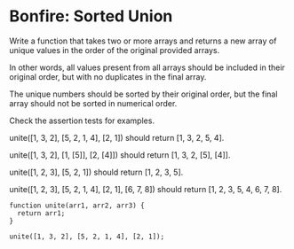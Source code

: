 # Bonfire: Sorted Union

Write a function that takes two or more arrays and returns a new array of unique values in the order of the original provided arrays.

In other words, all values present from all arrays should be included in their original order, but with no duplicates in the final array.

The unique numbers should be sorted by their original order, but the final array should not be sorted in numerical order.

Check the assertion tests for examples.

unite([1, 3, 2], [5, 2, 1, 4], [2, 1]) should return [1, 3, 2, 5, 4].

unite([1, 3, 2], [1, [5]], [2, [4]]) should return [1, 3, 2, [5], [4]].

unite([1, 2, 3], [5, 2, 1]) should return [1, 2, 3, 5].

unite([1, 2, 3], [5, 2, 1, 4], [2, 1], [6, 7, 8]) should return [1, 2, 3, 5, 4, 6, 7, 8].

```
function unite(arr1, arr2, arr3) {
  return arr1;
}

unite([1, 3, 2], [5, 2, 1, 4], [2, 1]);
```